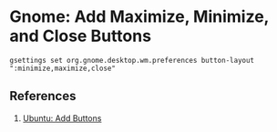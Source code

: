 # Gnome: Add Maximize, Minimize, and Close Buttons

```text
gsettings set org.gnome.desktop.wm.preferences button-layout ":minimize,maximize,close"
```

## References

1. [Ubuntu: Add Buttons](https://askubuntu.com/questions/651347/how-to-bring-back-minimize-and-maximize-buttons-in-gnome-3)
